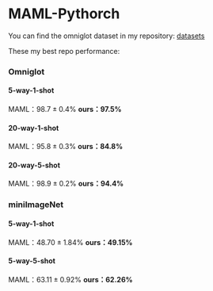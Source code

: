 # MAML-Pythorch
You can find the omniglot dataset in my repository: [datasets](https://github.com/miguealanmath/Datasets)

These my  best repo performance:

### Omniglot
#### 5-way-1-shot
MAML：$98.7 \pm 0.4\%$
**ours：$97.5\%$**

#### 20-way-1-shot
MAML：$95.8 \pm 0.3\%$
**ours：$84.8\%$**

#### 20-way-5-shot
MAML：$98.9 \pm 0.2\%$
**ours：$94.4\%$**

### miniImageNet

#### 5-way-1-shot
MAML：$48.70 \pm 1.84\%$
**ours：$49.15\%$**

#### 5-way-5-shot
MAML：$63.11 \pm 0.92\%$
**ours：$62.26\%$**

